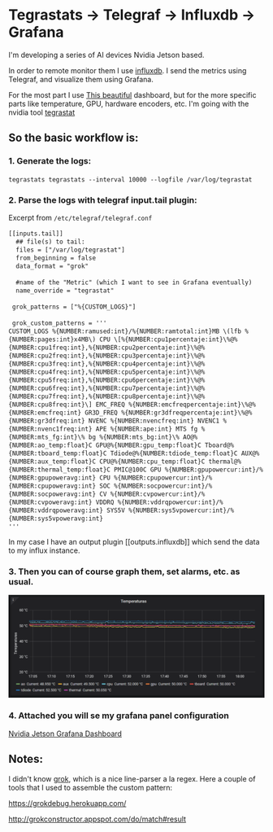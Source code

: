 # Tegrastats -> Telegraf -> Influxdb -> Grafana

I'm developing a series of AI devices Nvidia Jetson based.

In order to remote monitor them I use [influxdb](https://www.influxdata.com). I send the metrics using Telegraf, and visualize them using Grafana.

For the most part I use [This beautiful](https://grafana.com/grafana/dashboards/8003) dashboard, but for the more specific parts like temperature, GPU, hardware encoders, etc. I'm going with the nvidia tool [tegrastat](https://docs.nvidia.com/jetson/archives/l4t-archived/l4t-3231/index.html#page/Tegra%20Linux%20Driver%20Package%20Development%20Guide/AppendixTegraStats.html)

## So the basic workflow is:

### 1. Generate the logs:

`tegrastats tegrastats --interval 10000 --logfile /var/log/tegrastat`

### 2. Parse the logs with telegraf input.tail plugin:

Excerpt from `/etc/telegraf/telegraf.conf`
```
[[inputs.tail]]
  ## file(s) to tail:
  files = ["/var/log/tegrastat"]
  from_beginning = false
  data_format = "grok"

  #name of the "Metric" (which I want to see in Grafana eventually)
  name_override = "tegrastat"

 grok_patterns = ["%{CUSTOM_LOGS}"]

 grok_custom_patterns = '''
CUSTOM_LOGS %{NUMBER:ramused:int}/%{NUMBER:ramtotal:int}MB \(lfb %{NUMBER:pages:int}x4MB\) CPU \[%{NUMBER:cpu1percentaje:int}\%@%{NUMBER:cpu1freq:int},%{NUMBER:cpu2percentaje:int}\%@%{NUMBER:cpu2freq:int},%{NUMBER:cpu3percentaje:int}\%@%{NUMBER:cpu3freq:int},%{NUMBER:cpu4percentaje:int}\%@%{NUMBER:cpu4freq:int},%{NUMBER:cpu5percentaje:int}\%@%{NUMBER:cpu5freq:int},%{NUMBER:cpu6percentaje:int}\%@%{NUMBER:cpu6freq:int},%{NUMBER:cpu7percentaje:int}\%@%{NUMBER:cpu7freq:int},%{NUMBER:cpu8percentaje:int}\%@%{NUMBER:cpu8freq:int}\] EMC_FREQ %{NUMBER:emcfreqpercentaje:int}\%@%{NUMBER:emcfreq:int} GR3D_FREQ %{NUMBER:gr3dfreqpercentaje:int}\%@%{NUMBER:gr3dfreq:int} NVENC %{NUMBER:nvencfreq:int} NVENC1 %{NUMBER:nvenc1freq:int} APE %{NUMBER:ape:int} MTS fg %{NUMBER:mts_fg:int}\% bg %{NUMBER:mts_bg:int}\% AO@%{NUMBER:ao_temp:float}C GPU@%{NUMBER:gpu_temp:float}C Tboard@%{NUMBER:tboard_temp:float}C Tdiode@%{NUMBER:tdiode_temp:float}C AUX@%{NUMBER:aux_temp:float}C CPU@%{NUMBER:cpu_temp:float}C thermal@%{NUMBER:thermal_temp:float}C PMIC@100C GPU %{NUMBER:gpupowercur:int}/%{NUMBER:gpupoweravg:int} CPU %{NUMBER:cpupowercur:int}/%{NUMBER:cpupoweravg:int} SOC %{NUMBER:socpowercur:int}/%{NUMBER:socpoweravg:int} CV %{NUMBER:cvpowercur:int}/%{NUMBER:cvpoweravg:int} VDDRQ %{NUMBER:vddrqpowercur:int}/%{NUMBER:vddrqpoweravg:int} SYS5V %{NUMBER:sys5vpowercur:int}/%{NUMBER:sys5vpoweravg:int}
'''
```

In my case I have an output plugin [[outputs.influxdb]] which send the data to my influx instance.

### 3. Then you can of course graph them, set alarms, etc. as usual.

![Jetson Xavier Temperatures](https://github.com/guillebot/grafana-tegrastats-telegraf/raw/main/grafana-xavier.png "Jetson Xavier Temperatures monitoring")

### 4. Attached you will se my grafana panel configuration

[Nvidia Jetson Grafana Dashboard](https://github.com/guillebot/grafana-tegrastats-telegraf/blob/main/Nvidia%20Jetson-dashboard.json)

## Notes:

I didn't know [grok](https://code.google.com/archive/p/semicomplete/wikis/Grok.wiki), which is a nice line-parser a la regex.
Here a couple of tools that I used to assemble the custom pattern:

https://grokdebug.herokuapp.com/

http://grokconstructor.appspot.com/do/match#result


